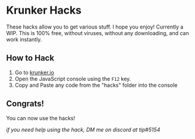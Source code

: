 # Krunker Hacks
These hacks allow you to get various stuff. I hope you enjoy! Currently a WIP. This is 100% free, without viruses, without any downloading, and can work instantly.

## How to Hack

1. Go to [krunker.io](https://krunker.io/)
2. Open the JavaScript console using the `F12` key.
3. Copy and Paste any code from the "hacks" folder into the console

## Congrats!
You can now use the hacks!

*if you need help using the hack, DM me on discord at tip#5154*
